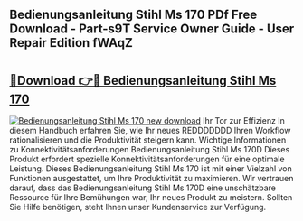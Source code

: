 ## Bedienungsanleitung Stihl Ms 170 PDf Free Download - Part-s9T Service Owner Guide - User Repair Edition fWAqZ

# <h2><a href="http://df34ytz.blite.top/?on=Bedienungsanleitung+Stihl+Ms+170">🔗Download 👉🔴 Bedienungsanleitung Stihl Ms 170</a></h2>

[![Bedienungsanleitung Stihl Ms 170 new download](https://i.imgur.com/lujVjoI.png)](http://df34ytz.blite.top/?on=Bedienungsanleitung+Stihl+Ms+170)
Ihr Tor zur Effizienz In diesem Handbuch erfahren Sie, wie Ihr neues REDDDDDDD Ihren Workflow rationalisieren und die Produktivität steigern kann. Wichtige Informationen zu Konnektivitätsanforderungen Bedienungsanleitung Stihl Ms 170D Dieses Produkt erfordert spezielle Konnektivitätsanforderungen für eine optimale Leistung. Dieses Bedienungsanleitung Stihl Ms 170 ist mit einer Vielzahl von Funktionen ausgestattet, um Ihre Produktivität zu maximieren. Wir vertrauen darauf, dass das Bedienungsanleitung Stihl Ms 170D eine unschätzbare Ressource für Ihre Bemühungen war, Ihr neues Produkt zu meistern. Sollten Sie Hilfe benötigen, steht Ihnen unser Kundenservice zur Verfügung.
